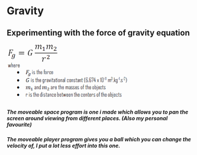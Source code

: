 # Gravity
## Experimenting with the force of gravity equation
![Force of Gravity eq](https://github.com/NathanHolyland/Gravity/blob/main/README%20images/Equation.png)
##### The moveable space program is one i made which allows you to pan the screen around viewing from different places. (Also my personal favourite)
##### The moveable player program gives you a ball which you can change the velocity of, I put a lot less effort into this one.
